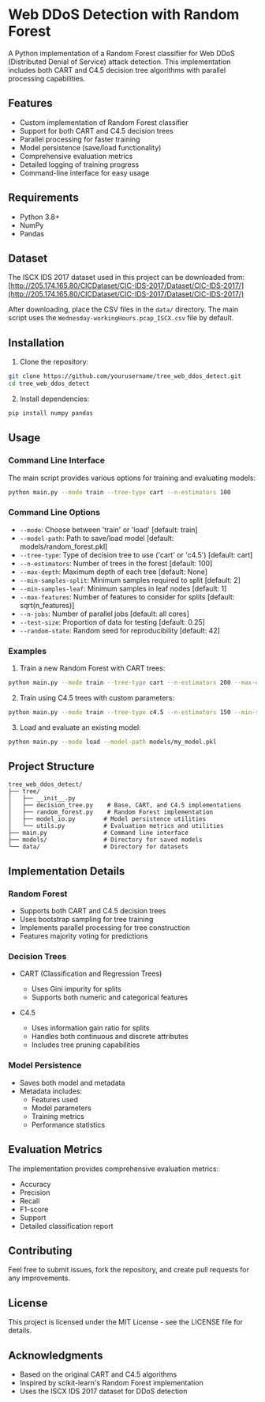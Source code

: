 # Web DDoS Detection with Random Forest

A Python implementation of a Random Forest classifier for Web DDoS (Distributed Denial of Service) attack detection. This implementation includes both CART and C4.5 decision tree algorithms with parallel processing capabilities.

## Features

- Custom implementation of Random Forest classifier
- Support for both CART and C4.5 decision trees
- Parallel processing for faster training
- Model persistence (save/load functionality)
- Comprehensive evaluation metrics
- Detailed logging of training progress
- Command-line interface for easy usage

## Requirements

- Python 3.8+
- NumPy
- Pandas

## Dataset

The ISCX IDS 2017 dataset used in this project can be downloaded from:
[http://205.174.165.80/CICDataset/CIC-IDS-2017/Dataset/CIC-IDS-2017/](http://205.174.165.80/CICDataset/CIC-IDS-2017/Dataset/CIC-IDS-2017/)

After downloading, place the CSV files in the `data/` directory. The main script uses the `Wednesday-workingHours.pcap_ISCX.csv` file by default.

## Installation

1. Clone the repository:
```bash
git clone https://github.com/yourusername/tree_web_ddos_detect.git
cd tree_web_ddos_detect
```

2. Install dependencies:
```bash
pip install numpy pandas
```

## Usage

### Command Line Interface

The main script provides various options for training and evaluating models:

```bash
python main.py --mode train --tree-type cart --n-estimators 100
```

### Command Line Options

- `--mode`: Choose between 'train' or 'load' [default: train]
- `--model-path`: Path to save/load model [default: models/random_forest.pkl]
- `--tree-type`: Type of decision tree to use ('cart' or 'c4.5') [default: cart]
- `--n-estimators`: Number of trees in the forest [default: 100]
- `--max-depth`: Maximum depth of each tree [default: None]
- `--min-samples-split`: Minimum samples required to split [default: 2]
- `--min-samples-leaf`: Minimum samples in leaf nodes [default: 1]
- `--max-features`: Number of features to consider for splits [default: sqrt(n_features)]
- `--n-jobs`: Number of parallel jobs [default: all cores]
- `--test-size`: Proportion of data for testing [default: 0.25]
- `--random-state`: Random seed for reproducibility [default: 42]

### Examples

1. Train a new Random Forest with CART trees:
```bash
python main.py --mode train --tree-type cart --n-estimators 200 --max-depth 15
```

2. Train using C4.5 trees with custom parameters:
```bash
python main.py --mode train --tree-type c4.5 --n-estimators 150 --min-samples-split 5
```

3. Load and evaluate an existing model:
```bash
python main.py --mode load --model-path models/my_model.pkl
```

## Project Structure

```
tree_web_ddos_detect/
├── tree/
│   ├── __init__.py
│   ├── decision_tree.py    # Base, CART, and C4.5 implementations
│   ├── random_forest.py    # Random Forest implementation
│   ├── model_io.py        # Model persistence utilities
│   └── utils.py           # Evaluation metrics and utilities
├── main.py                # Command line interface
├── models/                # Directory for saved models
└── data/                  # Directory for datasets
```

## Implementation Details

### Random Forest
- Supports both CART and C4.5 decision trees
- Uses bootstrap sampling for tree training
- Implements parallel processing for tree construction
- Features majority voting for predictions

### Decision Trees
- CART (Classification and Regression Trees)
  - Uses Gini impurity for splits
  - Supports both numeric and categorical features
  
- C4.5
  - Uses information gain ratio for splits
  - Handles both continuous and discrete attributes
  - Includes tree pruning capabilities

### Model Persistence
- Saves both model and metadata
- Metadata includes:
  - Features used
  - Model parameters
  - Training metrics
  - Performance statistics

## Evaluation Metrics

The implementation provides comprehensive evaluation metrics:
- Accuracy
- Precision
- Recall
- F1-score
- Support
- Detailed classification report

## Contributing

Feel free to submit issues, fork the repository, and create pull requests for any improvements.

## License

This project is licensed under the MIT License - see the LICENSE file for details.

## Acknowledgments

- Based on the original CART and C4.5 algorithms
- Inspired by scikit-learn's Random Forest implementation
- Uses the ISCX IDS 2017 dataset for DDoS detection 